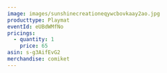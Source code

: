 ```yaml
---
image: images/sunshinecreationeqywcbovkaay2ao.jpg
producttype: Playmat
eventId: eUBdWMfNo
pricings:
  - quantity: 1
    price: 65
asin: s-g3AifEvG2
merchandise: comiket
---
```


